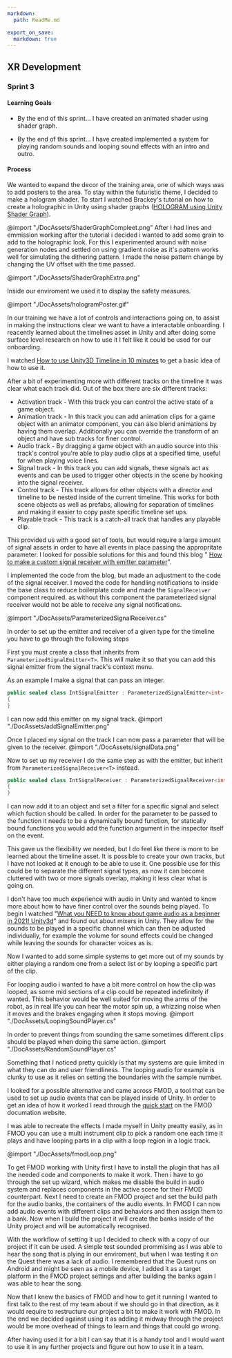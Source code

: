```yaml
---
markdown:
  path: ReadMe.md

export_on_save:
  markdown: true
---
```


## XR Development

### Sprint 3

#### Learning Goals
* By the end of this sprint...
  I have created an animated shader using shader graph.

* By the end of this sprint...
  I have created implemented a system for playing random sounds and looping sound effects with an intro and outro.
#### Process

We wanted to expand the decor of the training area, one of which ways was to add posters to the area. To stay within the futuristic theme, I decided to make a hologram shader. To start I watched Brackey's tutorial on how to create a holographic in Unity using shader graphs ([HOLOGRAM using Unity Shader Graph](https://www.youtube.com/watch?v=KGGB5LFEejg)).

@import "./DocAssets/ShaderGraphCompleet.png"
After I had lines and emmission working after the tutorial i decided i wanted to add some grain to add to the holographic look. For this I experimented around with noise generation nodes and settled on using gradient noise as it's pattern works well for simulating the dithering pattern. I made the noise pattern change by changing the UV offset with the time passed.

@import "./DocAssets/ShaderGraphExtra.png"

Inside our enviroment we used it to display the safety measures.

@import "./DocAssets/hologramPoster.gif"

In our training we have a lot of controls and interactions going on, to assist in making the instructions clear we want to have a interactable onboarding. I reacently learned about the timelines asset in Unity and after doing some surface level research on how to use it I felt like it could be used for our onboarding.

I watched [How to use Unity3D Timeline in 10 minutes](https://www.youtube.com/watch?v=E5EYO3w-Xco) to get a basic idea of how to use it.

After a bit of experimenting more with different tracks on the timeline it was clear what each track did. Out of the box there are six different tracks:
* Activation track - With this track you can control the active state of a game object.
* Animation track - In this track you can add animation clips for a game object with an animator component, you can also blend animations by having them overlap. Additionally you can override the transform of an object and have sub tracks for finer control.
* Audio track - By dragging a game object with an audio source into this track's control you're able to play audio clips at a specified time, useful for when playing voice lines.
* Signal track - In this track you can add signals, these signals act as events and can be used to trigger other objects in the scene by hooking into the signal receiver.
* Control track - This track allows for other objects with a director and timeline to be nested inside of the current timeline. This works for both scene objects as well as prefabs, allowing for separation of timelines and making it easier to copy paste specific timeline set ups.
* Playable track - This track is a catch-all track that handles any playable clip.

This provided us with a good set of tools, but would require a large amount of signal assets in order to have all events in place passing the appropritate parameter. I looked for possible solutions for this and found this blog " [How to make a custom signal receiver with emitter parameter](https://gametorrahod.com/how-to-make-a-custom-signal-receiver-with-emitter-parameter/)".

I implemented the code from the blog, but made an adjustment to the code of the signal receiver. I moved the code for handling notifications to inside the base class to reduce boilerplate code and made the `SignalReceiver` component required. as without this component the parameterized signal receiver would not be able to receive any signal notifications.

@import "./DocAssets/ParameterizedSignalReceiver.cs"

In order to set up the emitter and receiver of a given type for the timeline you have to go through the following steps

First you must create a class that inherits from `ParameterizedSignalEmitter<T>`. This will make it so that you can add this signal emitter from the signal track's context menu.

As an example I make a signal that can pass an integer.
```cs
public sealed class IntSignalEmitter : ParameterizedSignalEmitter<int>
{  
}
```

I can now add this emitter on my signal track.
@import "./DocAssets/addSignalEmitter.png"

Once I placed my signal on the track I can now pass a parameter that will be given to the receiver.
@import "./DocAssets/signalData.png"

Now to set up my receiver I do the same step as with the emitter, but inherit from `ParameterizedSignalReceiver<T>` instead.
```cs
public sealed class IntSignalReceiver : ParameterizedSignalReceiver<int>
{
}
```

I can now add it to an object and set a filter for a specific signal and select which fuction should be called. In order for the parameter to be passed to the function it needs to be a dynamically bound function, for statically bound functions you would add the function argument in the inspector itself on the event. 

This gave us the flexibility we needed, but I do feel like there is more to be learned about the timeline asset. It is possible to create your own tracks, but I have not looked at it enough to be able to use it. One possible use for this could be to separate the different signal types, as now it can become cluttered with two or more signals overlap, making it less clear what is going on.

I don't have too much experience with audio in Unity and wanted to know more about how to have finer control over the sounds being played. To begin I watched "[What you NEED to know about game audio as a beginner in 2021! Unity3d](https://www.youtube.com/watch?v=B9yxkJuHLek)" and found out about mixers in Unity. They allow for the sounds to be played in a specific channel which can then be adjusted individually, for example the volume for sound effects could be changed while leaving the sounds for character voices as is.

Now I wanted to add some simple systems to get more out of my sounds by either playing a random one from a select list or by looping a specific part of the clip.

For looping audio i wanted to have a bit more control on how the clip was looped, as some mid sections of a clip could be repeated indefinitely if wanted. This behavior would be well suited for moving the arms of the robot, as in real life you can hear the motor spin up, a whizzing noise when it moves and the brakes engaging when it stops moving.
@import "./DocAssets/LoopingSoundPlayer.cs"

In order to prevent things from sounding the same sometimes different clips should be played when doing the same action. 
@import "./DocAssets/RandomSoundPlayer.cs"

Something that I noticed pretty quickly is that my systems are quie limited in what they can do and user friendliness. The looping audio for example is clunky to use as it relies on setting the boundaries with the sample number.

I looked for a possible alternative and came across FMOD, a tool that can be used to set up audio events that can be played inside of Unity. In order to get an idea of how it worked I read through the [quick start](https://www.fmod.com/resources/documentation-studio?version=2.01&page=quick-start-tutorial.html) on the FMOD documation website.

I was able to recreate the effects I made myself in Unity preatty easily, as in FMOD you can use a multi instrument clip to pick a random one each time it plays and have looping parts in a clip with a loop region in a logic track.

@import "./DocAssets/fmodLoop.png"

To get FMOD working with Unity first I have to install the plugin that has all the needed code and components to make it work. Then i have to go through the set up wizard, which makes me disable the build in audio system and replaces components in the active scene for their FMOD counterpart. Next I need to create an FMOD project and set the build path for the audio banks, the containers of the audio events. In FMOD I can now add audio events with different clips and behaviors and then assign them to a bank. Now when I build the project it will create the banks inside of the Unity project and will be automatically recognised.

With the workflow of setting it up I decided to check with a copy of our project if it can be used. A simple test sounded prommising as I was able to hear the song that is plying in our enviroment, but when I was testing it on the Quest there was a lack of audio. I remembered that the Quest runs on Android and might be seen as a mobile device, I added it as a target platform in the FMOD project settings and after building the banks again I was able to hear the song.

Now that I knew the basics of FMOD and how to get it running I wanted to first talk to the rest of my team about if we should go in that direction, as it would require to restructure our project a bit to make it work with FMOD. In the end we decided against using it as adding it midway through the project would be more overhead of things to learn and things that could go wrong.

After having used it for a bit I can say that it is a handy tool and I would want to use it in any further projects and figure out how to use it in a team.
